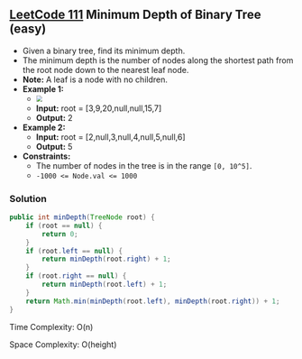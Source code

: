 ## [LeetCode 111](https://leetcode.com/problems/minimum-depth-of-binary-tree/) Minimum Depth of Binary Tree (easy)

- Given a binary tree, find its minimum depth.
- The minimum depth is the number of nodes along the shortest path from the root node down to the nearest leaf node.
- **Note:** A leaf is a node with no children.
- **Example 1:**
    - <img src="https://assets.leetcode.com/uploads/2020/10/12/ex_depth.jpg" style="zoom:67%;" />
    - **Input:** root = [3,9,20,null,null,15,7]
    - **Output:** 2
- **Example 2:**
    - **Input:** root = [2,null,3,null,4,null,5,null,6]
    - **Output:** 5
- **Constraints:**
    -   The number of nodes in the tree is in the range `[0, 10^5]`.
    -   `-1000 <= Node.val <= 1000`

### Solution

```java
public int minDepth(TreeNode root) {
    if (root == null) {
        return 0;
    }
    if (root.left == null) {
        return minDepth(root.right) + 1;
    }
    if (root.right == null) {
        return minDepth(root.left) + 1;
    }
    return Math.min(minDepth(root.left), minDepth(root.right)) + 1;
}
```

Time Complexity: O(n)

Space Complexity: O(height)